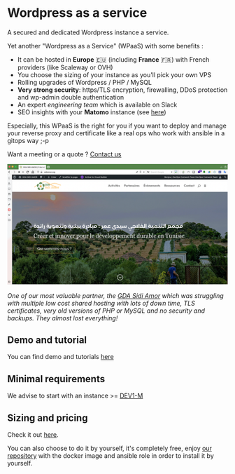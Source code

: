 # Wordpress as a service

A secured and dedicated Wordpress instance a service.

Yet another "Wordpress as a Service" (WPaaS) with some benefits :

* It can be hosted in __Europe__ 🇪🇺 (including __France__ 🇫🇷) with French providers (like Scaleway or OVH)
* You choose the sizing of your instance as you'll pick your own VPS
* Rolling upgrades of Wordpress / PHP / MySQL
* __Very strong security__: https/TLS encryption, firewalling, DDoS protection and wp-admin double authentication
* An expert _engineering team_ which is available on Slack
* SEO insights with your __Matomo__ instance (see [here](./matomo.md))

Especially, this WPaaS is the right for you if you want to deploy and manage your reverse proxy and certificate like a real ops who work with ansible in a gitops way ;-p

Want a meeting or a quote ? [Contact us](./subscription.md)

![sidiamor](./img/sidiamor.png)

_One of our most valuable partner, the [GDA Sidi Amor](https://sidiamor.org) which was struggling with multiple low cost shared hosting with lots of down time, TLS certificates, very old versions of PHP or MySQL and no security and backups. They almost lost everything!_

## Demo and tutorial

You can find demo and tutorials [here](./tutorials/wpaas_matomo.md)

## Minimal requirements

We advise to start with an instance >= [DEV1-M](./sizing_pricing.md)

## Sizing and pricing

Check it out [here](./sizing_pricing.md).

You can also choose to do it by yourself, it's completely free, enjoy [our repository](https://gitlab.comwork.io/oss/ansible-iac/ansible-wordpress) with the docker image and ansible role in order to install it by yourself.

